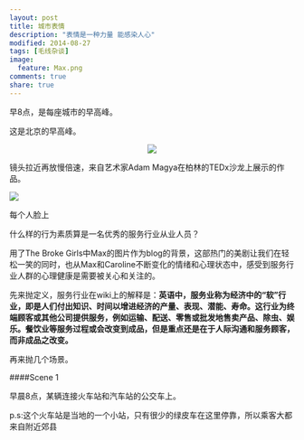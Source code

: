 ```yaml
---
layout: post
title: 城市表情
description: "表情是一种力量 能感染人心"
modified: 2014-08-27
tags: [毛线杂谈]
image:
  feature: Max.png
comments: true
share: true
---
```


早8点，是每座城市的早高峰。

这是北京的早高峰。

<div style="text-align:center">
    <figure>
        <a><img src="/images/blog/2014-08-27-the-cities%2560-face/8am-in-beijing.jpg"/></a>
    </figure>
</div>

镜头拉近再放慢倍速，来自艺术家Adam Magya在柏林的TEDx沙龙上展示的作品。

<img src="/images/blog/2014-08-27-the-cities%2560-face/slowly-faces-in-beijing-subway.gif"/>

每个人脸上



什么样的行为素质算是一名优秀的服务行业从业人员？

用了The Broke Girls中Max的图片作为blog的背景，这部热门的美剧让我们在轻松一笑的同时，也从Max和Caroline不断变化的情绪和心理状态中，感受到服务行业人群的心理健康是需要被关心和关注的。

先来抛定义，服务行业在wiki上的解释是：<b>英语中，服务业称为经济中的“软”行业，即是人们付出知识、时间以增进经济的产量、表现、潜能、寿命。这行业为终端顾客或其他公司提供服务，例如运输、配送、零售或批发地售卖产品、除虫、娱乐。餐饮业等服务过程或会改变到成品，但是重点还是在于人际沟通和服务顾客，而非成品之改变。</b>

再来抛几个场景。

####Scene 1

早晨8点，某辆连接火车站和汽车站的公交车上。

p.s:这个火车站是当地的一个小站，只有很少的绿皮车在这里停靠，所以乘客大都来自附近郊县